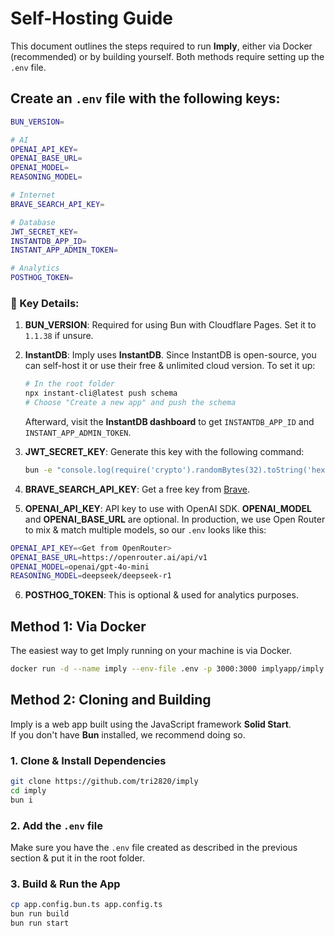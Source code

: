 # Self-Hosting Guide

This document outlines the steps required to run **Imply**, either via Docker (recommended) or by building yourself. Both methods require setting up the `.env` file.

## Create an `.env` file with the following keys:

```sh
BUN_VERSION=

# AI
OPENAI_API_KEY=
OPENAI_BASE_URL=
OPENAI_MODEL=
REASONING_MODEL=

# Internet
BRAVE_SEARCH_API_KEY=

# Database
JWT_SECRET_KEY=
INSTANTDB_APP_ID=
INSTANT_APP_ADMIN_TOKEN=

# Analytics
POSTHOG_TOKEN=
```

### 🔑 Key Details:

1. **BUN_VERSION**: Required for using Bun with Cloudflare Pages. Set it to `1.1.38` if unsure.
2. **InstantDB**: Imply uses **InstantDB**. Since InstantDB is open-source, you can self-host it or use their free & unlimited cloud version. To set it up:

   ```sh
   # In the root folder
   npx instant-cli@latest push schema
   # Choose "Create a new app" and push the schema
   ```

   Afterward, visit the **InstantDB dashboard** to get `INSTANTDB_APP_ID` and `INSTANT_APP_ADMIN_TOKEN`.

3. **JWT_SECRET_KEY**: Generate this key with the following command:

   ```sh
   bun -e "console.log(require('crypto').randomBytes(32).toString('hex'))"
   ```

4. **BRAVE_SEARCH_API_KEY**: Get a free key from [Brave](https://brave.com/search/api/).

5. **OPENAI_API_KEY**: API key to use with OpenAI SDK. **OPENAI_MODEL** and **OPENAI_BASE_URL** are optional. In production, we use Open Router to mix & match multiple models, so our `.env` looks like this:

```sh
OPENAI_API_KEY=<Get from OpenRouter>
OPENAI_BASE_URL=https://openrouter.ai/api/v1
OPENAI_MODEL=openai/gpt-4o-mini
REASONING_MODEL=deepseek/deepseek-r1
```

6. **POSTHOG_TOKEN**: This is optional & used for analytics purposes.

## Method 1: Via Docker

The easiest way to get Imply running on your machine is via Docker.

```sh
docker run -d --name imply --env-file .env -p 3000:3000 implyapp/imply
```

## Method 2: Cloning and Building

Imply is a web app built using the JavaScript framework **Solid Start**.  
If you don't have **Bun** installed, we recommend doing so.

### 1. Clone & Install Dependencies

```sh
git clone https://github.com/tri2820/imply
cd imply
bun i
```

### 2. Add the `.env` file

Make sure you have the `.env` file created as described in the previous section & put it in the root folder.

### 3. Build & Run the App

```sh
cp app.config.bun.ts app.config.ts
bun run build
bun run start
```
